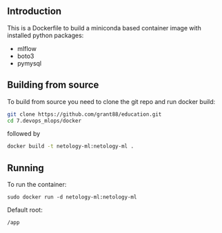 ## Introduction
This is a Dockerfile to build a miniconda based container image with installed python packages: 
* mlflow
* boto3
* pymysql


## Building from source
To build from source you need to clone the git repo and run docker build:
```bash
git clone https://github.com/grant88/education.git
cd 7.devops_mlops/docker
```

followed by
```bash
docker build -t netology-ml:netology-ml .
```

## Running
To run the container:
```
sudo docker run -d netology-ml:netology-ml
```

Default root:
```
/app
```
